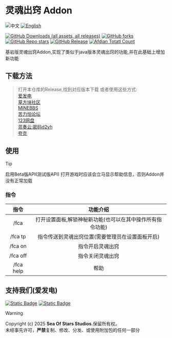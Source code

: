
# 灵魂出窍 Addon

![中文](https://img.shields.io/badge/简体中文-inactive?style=for-the-badge&color=%235d8aa8)
[![English](https://img.shields.io/badge/English-informational?style=for-the-badge)](README.En.md)

[![GitHub Downloads (all assets, all releases)](https://img.shields.io/github/downloads/Sea-of-Stars-studio/Out-of-Body-Addon/total?style=for-the-badge&labelColor=%23007ec6&label=下载&color=%234b9cd3)](https://github.com/Sea-of-Stars-studio/Out-of-Body-Addon/releases) [![GitHub forks](https://img.shields.io/github/forks/Sea-of-Stars-studio/Out-of-Body-Addon?style=for-the-badge&labelColor=%23007ec6&color=%234b9cd3)]() [![GitHub Repo stars](https://img.shields.io/github/stars/Sea-of-Stars-studio/Out-of-Body-Addon?style=for-the-badge&labelColor=%23007ec6&color=%234b9cd3&label=收藏)]() [![GitHub Release](https://img.shields.io/github/v/release/Sea-of-Stars-studio/Out-of-Body-Addon?include_prereleases&display_name=release&style=for-the-badge&labelColor=%23007ec6&color=%234b9cd3&label=最新版本)](https://github.com/Sea-of-Stars-studio/Out-of-Body-Addon/releases) [![Afdian Totatl Count](https://img.shields.io/badge/a-33-c?style=for-the-badge&label=爱发电&labelColor=%239469e3&color=%23B291F0)](https://afdian.com/a/Minecraft-Mobius)



基岩版灵魂出窍Addon,实现了类似于java版本灵魂出窍的功能,并在此基础上增加新功能

## 下载方法

>打开本仓库的Release,找到对应版本下载
>或者使用这些方式:</br>
>[爱发电](https://afdian.com/p/8eac50947b4511f0b35a5254001e7c00)</br>
>[草方块社区](https://web.mccfk.cn/h5/#/pages/plugins/sy_appbox/info?id=926&title=starpro)</br>
>[MINEBBS](https://www.minebbs.com/resources/e.11200/)</br>
>[苦力怕论坛](https://klpbbs.com/thread-161066-1-1.html)</br>
>[123网盘](https://www.123865.com/s/HmjHvd-SOVKdMINEBBShttps://www.minebbs.com/resources/e.11200/)</br>
>[蓝奏云:密码d2yh](https://wwrp.lanzout.com/b00uyc6ued)</br>
>[夸克](https://pan.quark.cn/s/7d88419614a6)

## 使用
>[!Tip]
>启用Beta版API(测试版API)
>打开游戏时应该会立马显示帮助信息，否则Addon并没有正常加载
### 指令
| 指令 | 功能介绍 |
| :----: | :----:  |
| /fca | 打开设置面板,解锁神秘新功能(也可以在其中操作所有指令功能) |
| /fca tp | 指令传送到灵魂出窍位置(需要管理员在设置面板开启) |
| /fca on | 指令开启灵魂出窍 |
| /fca off | 指令关闭灵魂出窍 |
| /fca help | 帮助 |
## 支持我们(爱发电)

[![Static Badge](https://img.shields.io/badge/EnderTrekker-%239469e3?style=for-the-badge)](https://afdian.com/a/EnderTrekker)  [![Static Badge](https://img.shields.io/badge/wed15-%239469e3?style=for-the-badge)](https://afdian.com/a/Minecraft-Mobius)  

>[!WARNING]
>Copyright (c) 2025 **Sea Of Stars Studios**.保留所有权。</br>
未经事先许可，**严禁**复制、修改、分发、或使用附加包的任何一部分
